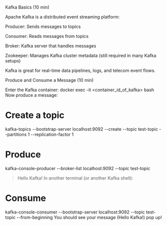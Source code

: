 Kafka Basics (10 min)

Apache Kafka is a distributed event streaming platform:

Producer: Sends messages to topics

Consumer: Reads messages from topics

Broker: Kafka server that handles messages

Zookeeper: Manages Kafka cluster metadata (still required in many Kafka setups)

Kafka is great for real-time data pipelines, logs, and telecom event flows.


Produce and Consume a Message (10 min)

Enter the Kafka container:
docker exec -it <container_id_of_kafka> bash
Now produce a message:

# Create a topic
kafka-topics --bootstrap-server localhost:9092 --create --topic test-topic --partitions 1 --replication-factor 1

# Produce
kafka-console-producer --broker-list localhost:9092 --topic test-topic
> Hello Kafka!
In another terminal (or another Kafka shell):
# Consume
kafka-console-consumer --bootstrap-server localhost:9092 --topic test-topic --from-beginning
You should see your message (Hello Kafka!) pop up!

